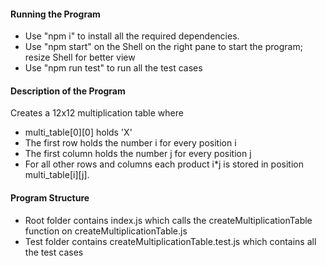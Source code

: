#### Running the Program

- Use "npm i" to install all the required dependencies.
- Use "npm start" on the Shell on the right pane to start the program; resize Shell for better view
- Use "npm run test" to run all the test cases

#### Description of the Program

Creates a 12x12 multiplication table where

- multi_table[0][0] holds 'X'
- The first row holds the number i for every position i
- The first column holds the number j for every position j
- For all other rows and columns each product i*j is stored in position multi_table[i][j].

#### Program Structure

- Root folder contains index.js which calls the createMultiplicationTable function on createMultiplicationTable.js
- Test folder contains createMultiplicationTable.test.js which contains all the test cases
